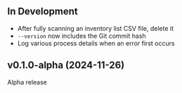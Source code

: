 In Development
--------------
- After fully scanning an inventory list CSV file, delete it
- `--version` now includes the Git commit hash
- Log various process details when an error first occurs

v0.1.0-alpha (2024-11-26)
-------------------------
Alpha release
